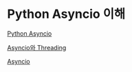 Python Asyncio 이해
==================

[Python Asyncio](https://www.daleseo.com/python-asyncio/)


[Asyncio와 Threading](https://nachwon.github.io/asyncio-and-threading/)

[Asyncio](https://sjquant.tistory.com/14)



